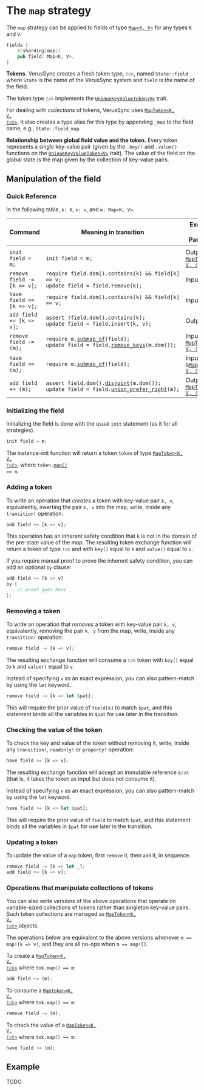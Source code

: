 # The `map` strategy

The `map` strategy can be applied to fields of type [`Map<K, V>`](https://verus-lang.github.io/verus/verusdoc/vstd/map/struct.Map.html) for any types `K` and `V`.

```rust
fields {
    #[sharding(map)]
    pub field: Map<K, V>,
}
```

**Tokens.**
VerusSync creates a fresh token type, <code style="font-style: italic; color: #408040">tok</code>,
named `State::field` where `State` is the name of the VerusSync system and `field` is the name of the field.

The token type <code style="font-style: italic; color: #408040">tok</code> implements the
[`UniqueKeyValueToken<V>`](https://verus-lang.github.io/verus/verusdoc/vstd/tokens/trait.UniqueKeyValueToken.html) trait.

For dealing with _collections_ of tokens, VerusSync uses
<a href="https://verus-lang.github.io/verus/verusdoc/vstd/tokens/struct.MapToken.html"><code>MapToken&lt;K, V, <span style="font-style: italic; color: #408040">tok</span>&gt;</code></a>. It also creates a type alias for this type by appending `_map` to the field name, e.g., `State::field_map`.

**Relationship between global field value and the token.**
Every token represents a _single_ key-value pair (given by the `.key()` and `.value()`
functions on the [`UniqueKeyValueToken<V>`](https://verus-lang.github.io/verus/verusdoc/vstd/tokens/trait.UniqueKeyValueToken.html) trait).
The value of the field on the global state is the map given by the collection of key-value pairs.

## Manipulation of the field

### Quick Reference

In the following table, `k: K`, `v: v`, and `m: Map<K, V>`.

<div class="table-wrapper" style="font-size: 13px"><table>
  <colgroup>
     <col span="1" style="width: 35%;">
     <col span="1" style="width: 40%;">
     <col span="1" style="width: 25%;">
  </colgroup>
  <thead>
    <tr>
      <th>Command</th>
      <th>Meaning in transition</th>
      <th>Exchange Fn Parameter</th>
    </tr>
  </thead>
  <tbody>
    <tr><td></td><td></td><td></td></tr>
    <tr>
      <td><code>init field = m;</code></td>
      <td><code>init field = m;</code></td>
      <td>Output <a href="https://verus-lang.github.io/verus/verusdoc/vstd/tokens/struct.MapToken.html"><code>MapToken&lt;K, V, <span style="font-style: italic; color: #408040">tok</span>&gt;</code></a></td>
    </tr> <tr>
      <td><code>remove field -= [k => v];</code></td>
      <td><code>require field.dom().contains(k) && field[k] == v;</code><br><code>update field = field.remove(k);</code></td>
      <td>Input <code><span style="font-style: italic; color: #408040">tok</span></code></td>
    </tr> <tr>
      <td><code>have field &gt;= [k => v];</code></td>
      <td><code>require field.dom().contains(k) && field[k] == v;</code></td>
      <td>Input <code>&amp;<span style="font-style: italic; color: #408040">tok</span></code></td>
    </tr> <tr>
      <td><code>add field += [k => v];</code></td>
      <td><code>assert !field.dom().contains(k);</code><br><code>update field = field.insert(k, v);</code></td>
      <td>Output <code><span style="font-style: italic; color: #408040">tok</span></code></td>
    </tr> <tr>
      <td><code>remove field -= (m);</code></td>
      <td><code style="white-space: pre">require m.<a href="https://verus-lang.github.io/verus/verusdoc/vstd/map/struct.Map.html#method.submap_of">submap_of</a>(field);</code><br>
          <code>update field = field.<a href="https://verus-lang.github.io/verus/verusdoc/vstd/map/struct.Map.html#method.remove_keys">remove_keys</a>(m.dom());</code></td>
      <td>Input <code><a href="https://verus-lang.github.io/verus/verusdoc/vstd/tokens/struct.MapToken.html">MapToken&lt;K, V, <span style="font-style: italic; color: #408040">tok</span>&gt;</code></a></code></td>
    </tr> <tr>
      <td><code>have field &gt;= (m);</code></td>
      <td><code style="white-space: pre">require m.<a href="https://verus-lang.github.io/verus/verusdoc/vstd/map/struct.Map.html#method.submap_of">submap_of</a>(field);</code></td>
      <td>Input <code>&amp;<a href="https://verus-lang.github.io/verus/verusdoc/vstd/tokens/struct.MapToken.html">MapToken&lt;K, V, <span style="font-style: italic; color: #408040">tok</span>&gt;</code></a></code></td>
    </tr> <tr>
      <td><code>add field += (m);</code></td>
      <td><code style="white-space: pre">assert field.dom().<a href="https://verus-lang.github.io/verus/verusdoc/vstd/set/struct.Set.html#method.disjoint">disjoint</a>(m.dom());</code><br>
        <code style="white-space: pre">update field = field.<a href="https://verus-lang.github.io/verus/verusdoc/vstd/map/struct.Map.html#method.union_prefer_right">union_prefer_right</a>(m);</code>
      </td>
      <td>Output <a href="https://verus-lang.github.io/verus/verusdoc/vstd/tokens/struct.MapToken.html"><code>MapToken&lt;K, V, <span style="font-style: italic; color: #408040">tok</span>&gt;</code></a></td>
    </tr>
  </tbody>
</table></div>

### Initializing the field

Initializing the field is done with the usual `init` statement (as it for all strategies).

```rust
init field = m;
```

The instance-init function will return a token `token` of type
<a href="https://verus-lang.github.io/verus/verusdoc/vstd/tokens/struct.MapToken.html"><code>MapToken&lt;K, V, <span style="font-style: italic; color: #408040">tok</span>&gt;</code></a>, where <code>token.<a href="https://verus-lang.github.io/verus/verusdoc/vstd/tokens/struct.MapToken.html#method.map">map()</a> == m</code>.

### Adding a token

To write an operation that _creates_ a token with key-value pair `k, v`,
equivalently, inserting the pair `k, v` into the map, write, inside any `transition!` operation:

```rust
add field += [k => v];
```

This operation has an inherent safety condition that `k` is not in the domain of the pre-state value of the map.
The resulting token exchange function will return a token of type <code><span style="font-style: italic; color: #408040">tok</span></code>
and with `key()` equal to `k` and `value()` equal to `v`.

If you require manual proof to prove the inherent safety condition, you can add
an optional `by` clause:

```rust
add field += [k => v]
by {
    // proof goes here
};
```

### Removing a token

To write an operation that _removes_ a token with key-value pair `k, v`,
equivalently, removing the pair `k, v` from the map, write, inside any `transition!` operation:

```rust
remove field -= [k => v];
```

The resulting exchange function will consume a <code><span style="font-style: italic; color: #408040">tok</span></code> token with `key()` equal to `k` and `value()` equal to `v`.

Instead of specifying `v` as an exact expression, you can also pattern-match
by using the `let` keyword.

```rust
remove field -= [k => let $pat];
```

This will require the prior value of `field[k]` to match `$pat`,
and this statement binds all the variables in `$pat` for use later in the transition.

### Checking the value of the token

To check the key and value of the token without removing it,
write, inside any `transition!`, `readonly!` or `property!` operation:

```rust
have field >= [k => v];
```

The resulting exchange function will accept an immutable reference
<code>&amp;<span style="font-style: italic; color: #408040">tok</span></code> (that is, it takes the token as input but does not consume it).

Instead of specifying `v` as an exact expression, you can also pattern-match
by using the `let` keyword.

```rust
have field >= [k => let $pat];
```

This will require the prior value of `field` to match `$pat`,
and this statement binds all the variables in `$pat` for use later in the transition.

### Updating a token

To update the value of a `map` token, first `remove` it, then `add` it,
in sequence.

```rust
remove field -= [k => let _];
add field += [k => v];
```

### Operations that manipulate collections of tokens

You can also write versions of the above operations that operate on variable-sized collections of tokens
rather than singleton key-value pairs.
Such token collections are managed as <a href="https://verus-lang.github.io/verus/verusdoc/vstd/tokens/struct.MapToken.html"><code>MapToken&lt;K, V, <span style="font-style: italic; color: #408040">tok</span>&gt;</code></a> objects.

The operations below are equivalent to the above versions whenever `m == map![k => v]`,
and they are all no-ops when `m == map![]`.

To create a <a href="https://verus-lang.github.io/verus/verusdoc/vstd/tokens/struct.MapToken.html"><code>MapToken&lt;K, V, <span style="font-style: italic; color: #408040">tok</span>&gt;</code></a> where `tok.map() == m`:

```rust
add field += (m);
```

To consume a <a href="https://verus-lang.github.io/verus/verusdoc/vstd/tokens/struct.MapToken.html"><code>MapToken&lt;K, V, <span style="font-style: italic; color: #408040">tok</span>&gt;</code></a> where `tok.map() == m`:

```rust
remove field -= (m);
```

To check the value of a <a href="https://verus-lang.github.io/verus/verusdoc/vstd/tokens/struct.MapToken.html"><code>MapToken&lt;K, V, <span style="font-style: italic; color: #408040">tok</span>&gt;</code></a> where `tok.map() == m`:

```rust
have field >= (m);
```

## Example

TODO
